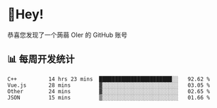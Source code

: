 # 👋Hey!
恭喜您发现了一个蒟蒻 OIer 的 GitHub 账号

## 📊 每周开发统计
<!--START_SECTION:waka-->
```text
C++          14 hrs 23 mins  ███████████████████████░░   92.62 % 
Vue.js       28 mins         ▓░░░░░░░░░░░░░░░░░░░░░░░░   03.05 % 
Other        24 mins         ▓░░░░░░░░░░░░░░░░░░░░░░░░   02.65 % 
JSON         15 mins         ▒░░░░░░░░░░░░░░░░░░░░░░░░   01.66 % 
```
<!--END_SECTION:waka-->
